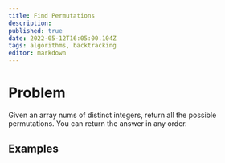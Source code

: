 ```yaml
---
title: Find Permutations
description: 
published: true
date: 2022-05-12T16:05:00.104Z
tags: algorithms, backtracking
editor: markdown
---
```


# Problem
Given an array nums of distinct integers, return all the possible permutations. You can return the answer in any order.

## Examples